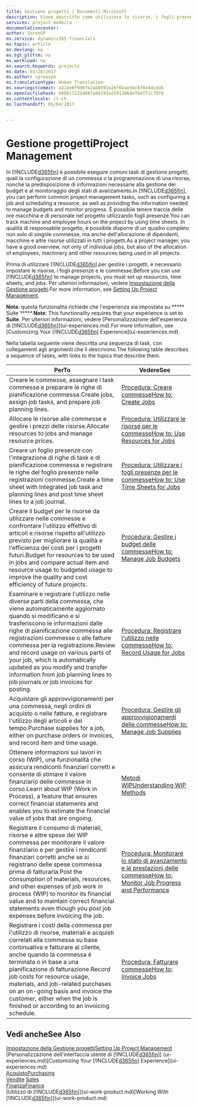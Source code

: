 ```yaml
---
title: Gestione progetti | Documenti Microsoft
description: Viene descritto come utilizzare le risorse, i fogli presenze e le commesse per gestire progetti.
services: project-madeira
documentationcenter: 
author: SorenGP
ms.service: dynamics365-financials
ms.topic: article
ms.devlang: na
ms.tgt_pltfrm: na
ms.workload: na
ms.search.keywords: projects
ms.date: 03/28/2017
ms.author: sgroespe
ms.translationtype: Human Translation
ms.sourcegitcommit: a31be0f9d07e2abb591e26f6bae34c6f6e4dcda6
ms.openlocfilehash: 608817222d087a04293a25913064e7b47f1c78f0
ms.contentlocale: it-ch
ms.lasthandoff: 05/04/2017


---
```

# <a name="project-management"></a><span data-ttu-id="502fb-103">Gestione progetti</span><span class="sxs-lookup"><span data-stu-id="502fb-103">Project Management</span></span>
<span data-ttu-id="502fb-104">In [!INCLUDE[d365fin](includes/d365fin_md.md)] è possibile eseguire comuni task di gestione progetti, quali la configurazione di un commessa o la programmazione di una risorsa, nonché la predisposizione di informazioni necessarie alla gestione dei budget e al monitoraggio degli stati di avanzamento.</span><span class="sxs-lookup"><span data-stu-id="502fb-104">In [!INCLUDE[d365fin](includes/d365fin_md.md)], you can perform common project management tasks, such as configuring a job and scheduling a resource, as well as providing the information needed to manage budgets and monitor progress.</span></span> <span data-ttu-id="502fb-105">È possibile tenere traccia delle ore macchina e di personale nel progetto utilizzando fogli presenze.</span><span class="sxs-lookup"><span data-stu-id="502fb-105">You can track machine and employee hours on the project by using time sheets.</span></span> <span data-ttu-id="502fb-106">In qualità di responsabile progetto, è possibile disporre di un quadro completo non solo di singole commesse, ma anche dell'allocazione di dipendenti, macchine e altre risorse utilizzati in tutti i progetti.</span><span class="sxs-lookup"><span data-stu-id="502fb-106">As a project manager, you have a good overview, not only of individual jobs, but also of the allocation of employees, machinery and other resources being used in all projects.</span></span>

<span data-ttu-id="502fb-107">Prima di utilizzare [!INCLUDE[d365fin](includes/d365fin_md.md)] per gestire i progetti, è necessario impostare le risorse, i fogli presenze e le commesse.</span><span class="sxs-lookup"><span data-stu-id="502fb-107">Before you can use [!INCLUDE[d365fin](includes/d365fin_md.md)] to manage projects, you must set up resources, time sheets, and jobs.</span></span> <span data-ttu-id="502fb-108">Per ulteriori informazioni, vedere [Impostazione della Gestione progetti](projects-setup-projects.md).</span><span class="sxs-lookup"><span data-stu-id="502fb-108">For more information, see [Setting Up Project Management](projects-setup-projects.md).</span></span>  

<span data-ttu-id="502fb-109">**Nota**: questa funzionalità richiede che l'esperienza sia impostata su ***** Suite *****.</span><span class="sxs-lookup"><span data-stu-id="502fb-109">**Note**: This functionality requires that your experience is set to **Suite**.</span></span> <span data-ttu-id="502fb-110">Per ulteriori informazioni, vedere [Personalizzazione dell'esperienza di [!INCLUDE[d365fin](includes/d365fin_md.md)]](ui-experiences.md).</span><span class="sxs-lookup"><span data-stu-id="502fb-110">For more information, see [Customizing Your [!INCLUDE[d365fin](includes/d365fin_md.md)] Experience](ui-experiences.md).</span></span>

<span data-ttu-id="502fb-111">Nella tabella seguente viene descritta una sequenza di task, con collegamenti agli argomenti che li descrivono.</span><span class="sxs-lookup"><span data-stu-id="502fb-111">The following table describes a sequence of tasks, with links to the topics that describe them.</span></span>

| <span data-ttu-id="502fb-112">Per</span><span class="sxs-lookup"><span data-stu-id="502fb-112">To</span></span> | <span data-ttu-id="502fb-113">Vedere</span><span class="sxs-lookup"><span data-stu-id="502fb-113">See</span></span> |
| --- | --- |
| <span data-ttu-id="502fb-114">Creare le commesse, assegnare i task commesse e preparare le righe di pianificazione commessa.</span><span class="sxs-lookup"><span data-stu-id="502fb-114">Create jobs, assign job tasks, and prepare job planning lines.</span></span> |[<span data-ttu-id="502fb-115">Procedura: Creare commesse</span><span class="sxs-lookup"><span data-stu-id="502fb-115">How to: Create Jobs</span></span>](projects-how-create-jobs.md) |
| <span data-ttu-id="502fb-116">Allocare le risorse alle commesse e gestire i prezzi delle risorse.</span><span class="sxs-lookup"><span data-stu-id="502fb-116">Allocate resources to jobs and manage resource prices.</span></span> |[<span data-ttu-id="502fb-117">Procedura: Utilizzare le risorse per le commesse</span><span class="sxs-lookup"><span data-stu-id="502fb-117">How to: Use Resources for Jobs</span></span>](projects-how-use-resources.md) |
| <span data-ttu-id="502fb-118">Creare un foglio presenze con l'integrazione di righe di task e di pianificazione commessa e registrare le righe del foglio presenze nelle registrazioni commesse.</span><span class="sxs-lookup"><span data-stu-id="502fb-118">Create a time sheet with integrated job task and planning lines and post time sheet lines to a job journal.</span></span> |[<span data-ttu-id="502fb-119">Procedura: Utilizzare i fogli presenze per le commesse</span><span class="sxs-lookup"><span data-stu-id="502fb-119">How to: Use Time Sheets for Jobs</span></span>](projects-how-use-time-sheets.md) |
| <span data-ttu-id="502fb-120">Creare il budget per le risorse da utilizzare nelle commesse e confrontare l'utilizzo effettivo di articoli e risorse rispetto all'utilizzo previsto per migliorare la qualità e l'efficienza dei costi per i progetti futuri.</span><span class="sxs-lookup"><span data-stu-id="502fb-120">Budget for resources to be used in jobs and compare actual item and resource usage to budgeted usage to improve the quality and cost efficiency of future projects.</span></span> |[<span data-ttu-id="502fb-121">Procedura: Gestire i budget delle commesse</span><span class="sxs-lookup"><span data-stu-id="502fb-121">How to: Manage Job Budgets</span></span>](projects-how-manage-budgets.md) |
| <span data-ttu-id="502fb-122">Esaminare e registrare l'utilizzo nelle diverse parti della commessa, che viene automaticamente aggiornato quando si modificano e si trasferiscono le informazioni dalle righe di pianificazione commessa alle registrazioni commesse o alle fatture commessa per la registrazione.</span><span class="sxs-lookup"><span data-stu-id="502fb-122">Review and record usage on various parts of your job, which is automatically updated as you modify and transfer information from job planning lines to job journals or job invoices for posting.</span></span> |[<span data-ttu-id="502fb-123">Procedura: Registrare l'utilizzo nelle commesse</span><span class="sxs-lookup"><span data-stu-id="502fb-123">How to: Record Usage for Jobs</span></span>](projects-how-record-job-usage.md) |
| <span data-ttu-id="502fb-124">Acquistare gli approvvigionamenti per una commessa, negli ordini di acquisto o nelle fatture, e registrare l'utilizzo degli articoli e del tempo.</span><span class="sxs-lookup"><span data-stu-id="502fb-124">Purchase supplies for a job, either on purchase orders or invoices, and record item and time usage.</span></span> |[<span data-ttu-id="502fb-125">Procedura: Gestire gli approvvigionamenti delle commesse</span><span class="sxs-lookup"><span data-stu-id="502fb-125">How to: Manage Job Supplies</span></span>](projects-how-manage-project-supplies.md) |
| <span data-ttu-id="502fb-126">Ottenere informazioni sui lavori in corso (WIP), una funzionalità che assicura rendiconti finanziari corretti e consente di stimare il valore finanziario delle commesse in corso.</span><span class="sxs-lookup"><span data-stu-id="502fb-126">Learn about WIP (Work in Process), a feature that ensures correct financial statements and enables you to estimate the financial value of jobs that are ongoing.</span></span> |[<span data-ttu-id="502fb-127">Metodi WIP</span><span class="sxs-lookup"><span data-stu-id="502fb-127">Understanding WIP Methods</span></span>](projects-understanding-wip.md) |
| <span data-ttu-id="502fb-128">Registrare il consumo di materiali, risorse e altre spese del WIP commessa per monitorare il valore finanziario e per gestire i rendiconti finanziari corretti anche se si registrano delle spese commessa prima di fatturarla.</span><span class="sxs-lookup"><span data-stu-id="502fb-128">Post the consumption of materials, resources, and other expenses of job work in process (WIP) to monitor its financial value and to maintain correct financial statements even though you post job expenses before invoicing the job.</span></span> |[<span data-ttu-id="502fb-129">Procedura: Monitorare lo stato di avanzamento e le prestazioni delle commesse</span><span class="sxs-lookup"><span data-stu-id="502fb-129">How to: Monitor Job Progress and Performance</span></span>](projects-how-monitor-progress-performance.md) |
| <span data-ttu-id="502fb-130">Registrare i costi della commessa per l'utilizzo di risorse, materiali e acquisti correlati alla commessa su base continuativa e fatturare al cliente, anche quando la commessa è terminata o in base a una pianificazione di fatturazione.</span><span class="sxs-lookup"><span data-stu-id="502fb-130">Record job costs for resource usage, materials, and job-related purchases on an on-going basis and invoice the customer, either when the job is finished or according to an invoicing schedule.</span></span> |[<span data-ttu-id="502fb-131">Procedura: Fatturare commesse</span><span class="sxs-lookup"><span data-stu-id="502fb-131">How to: Invoice Jobs</span></span>](projects-how-invoice-jobs.md) |

## <a name="see-also"></a><span data-ttu-id="502fb-132">Vedi anche</span><span class="sxs-lookup"><span data-stu-id="502fb-132">See Also</span></span>
[<span data-ttu-id="502fb-133">Impostazione della Gestione progetti</span><span class="sxs-lookup"><span data-stu-id="502fb-133">Setting Up Project Management</span></span>](projects-setup-projects.md)  
<span data-ttu-id="502fb-134">[Personalizzazione dell'interfaccia utente di [!INCLUDE[d365fin](includes/d365fin_md.md)]] (ui-experiences.md)</span><span class="sxs-lookup"><span data-stu-id="502fb-134">[Customizing Your [!INCLUDE[d365fin](includes/d365fin_md.md)] Experience](ui-experiences.md)</span></span>      
[<span data-ttu-id="502fb-135">Acquisto</span><span class="sxs-lookup"><span data-stu-id="502fb-135">Purchasing</span></span>](purchasing-manage-purchasing.md)         
<span data-ttu-id="502fb-136">[Vendite](sales-manage-sales.md)  </span><span class="sxs-lookup"><span data-stu-id="502fb-136">[Sales](sales-manage-sales.md)  </span></span>  
[<span data-ttu-id="502fb-137">Finanza</span><span class="sxs-lookup"><span data-stu-id="502fb-137">Finance</span></span>](finance.md)  
<span data-ttu-id="502fb-138">[Utilizzo di [!INCLUDE[d365fin](includes/d365fin_md.md)]](ui-work-product.md)</span><span class="sxs-lookup"><span data-stu-id="502fb-138">[Working With [!INCLUDE[d365fin](includes/d365fin_md.md)]](ui-work-product.md)</span></span>  

